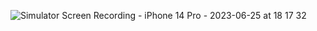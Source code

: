 ![Simulator Screen Recording - iPhone 14 Pro - 2023-06-25 at 18 17 32](https://github.com/LeeJaeheee/AllenSwiftMasterSchool/assets/74818845/a180248d-5d06-42c1-9dd4-78e0be0c5d0c)
